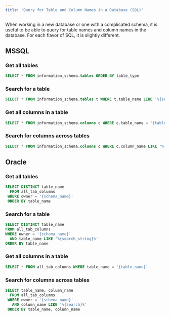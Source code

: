 ```yaml
---
title: 'Query for Table and Column Names in a Database (SQL)'
---
```

When working in a new database or one with a complicated schema, it is useful to be able to query for table names and column names in the database. For each flavor of SQL, it is slightly different.

## MSSQL

### Get all tables
```SQL
SELECT * FROM information_schema.tables ORDER BY table_type
```

### Search for a table
```SQL
SELECT * FROM information_schema.tables t WHERE t.table_name LIKE '%{search}%' ORDER BY table_type
```

### Get all columns in a table
```SQL
SELECT * FROM information_schema.columns c WHERE c.table_name = '{table_name}'
```

### Search for columns across tables
```SQL
SELECT * FROM information_schema.columns c WHERE c.column_name LIKE '%{search}%'
```

## Oracle
### Get all tables
```SQL
SELECT DISTINCT table_name 
  FROM all_tab_columns 
 WHERE owner = '{schema_name}' 
 ORDER BY table_name
 ```

 
### Search for a table
```SQL
SELECT DISTINCT table_name
FROM all_tab_columns 
WHERE owner = '{schema_name}' 
  AND table_name LIKE '%{search_string}%'
ORDER BY table_name
```

### Get all columns in a table
```SQL
SELECT * FROM all_tab_columns WHERE table_name = '{table_name}'
```

### Search for columns across tables
```SQL
SELECT table_name, column_name
  FROM all_tab_columns 
 WHERE owner = '{schema_name}' 
   AND column_name LIKE '%{search}%'
 ORDER BY table_name, column_name
```